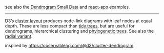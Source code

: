 see also the [Dendrogram Small Data](https://bl.ocks.org/micahstubbs/89522076fa3f862b55b6ade8c69312b9) and [react-app](https://github.com/micahstubbs/dendrogram-experiments/tree/master/react-app) examples.

---

D3’s [cluster layout](https://github.com/d3/d3-hierarchy/blob/master/README.md#cluster) produces node-link diagrams with leaf nodes at equal depth. These are less compact than [tidy trees](/@d3/tidy-tree), but are useful for dendrograms, hierarchical clustering and [phylogenetic trees](/@mbostock/tree-of-life). See also the [radial variant](/@d3/radial-dendrogram).`

inspired by https://observablehq.com/@d3/cluster-dendrogram

